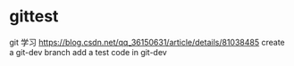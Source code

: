 # gittest
git 学习
https://blog.csdn.net/qq_36150631/article/details/81038485
create a git-dev branch
add a test code in git-dev
